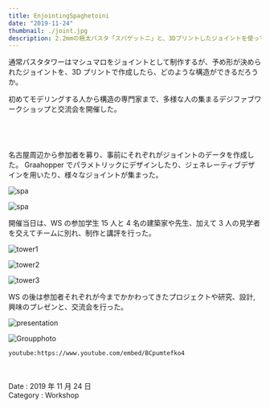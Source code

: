 ```yaml
---
title: EnjointingSpaghetoini
date: "2019-11-24"
thumbnail: ./joint.jpg
description: 2.2mmの極太パスタ「スパゲットニ」と、3Dプリントしたジョイントを使ってタワーを作るワークショップ。
---
```


通常パスタタワーはマシュマロをジョイントとして制作するが、予め形が決められたジョイントを、3D プリントで作成したら、どのような構造ができるだろうか。

初めてモデリングする人から構造の専門家まで、多様な人の集まるデジファブワークショップと交流会を開催した。
<br>　</br><br>　</br>

名古屋周辺から参加者を募り、事前にそれぞれがジョイントのデータを作成した。
Graahopper でパラメトリックにデザインしたり、ジェネレーティブデザインを用いたり、様々なジョイントが集まった。

<div class="kg-card kg-image-card kg-width-mini">

![spa](./jointlist.png)

</div>

<div class="kg-card kg-image-card kg-width-mini">

![spa](./spagetoini.jpg)

</div>

開催当日は、WS の参加学生 15 人と 4 名の建築家や先生、加えて 3 人の見学者を交えてチームに別れ、制作と講評を行った。

<div class="kg-card kg-image-card kg-width-large">

![tower1](./tower1.jpg)

</div>
<div class="kg-card kg-image-card kg-width-large">

![tower2](./tower2.jpg)

</div>
<div class="kg-card kg-image-card kg-width-large">

![tower3](./tower3.jpg)

</div>

WS の後は参加者それぞれが今までかかわってきたプロジェクトや研究、設計,
興味のプレゼンと、交流会を行った。

<div class="kg-card kg-image-card kg-width-large">

![presentation](./presentation.jpg)

</div>

<div class="kg-card kg-image-card kg-width-large">

![Groupphoto](./people.jpg)

</div>

`youtube:https://www.youtube.com/embed/BCpumtefko4`

<p>　</p>

Date : 2019 年 11 月 24 日  
Category : Workshop
